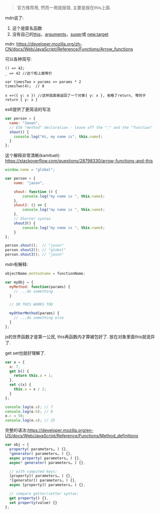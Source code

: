 > 官方推荐用, 然而一用就报错, 主要是报在this上面.

mdn说了:

1. 这个是匿名函数
2. 没有自己的[this](https://developer.mozilla.org/zh-CN/docs/Web/JavaScript/Reference/Operators/this)，[arguments](https://developer.mozilla.org/zh-CN/docs/Web/JavaScript/Reference/Functions/arguments)，[super](https://developer.mozilla.org/zh-CN/docs/Web/JavaScript/Reference/Operators/super)或 [new.target](https://developer.mozilla.org/zh-CN/docs/Web/JavaScript/Reference/Operators/new.target)



mdn: https://developer.mozilla.org/zh-CN/docs/Web/JavaScript/Reference/Functions/Arrow_functions



可以各种简写:

```
() => 42;
_ => 42 //这个和上面等价

var timesTwo = params => params * 2
timesTwo(4);  // 8

x =>({ y: x }) //这样就直接返回了一个对象{ y: x }, 省略了return, 等同于 return { y: x }
```



es6提供了更简洁的写法

```js
var person = {
  name: "Jason",
  // ES6 "method" declaration - leave off the ":" and the "function"
  shout() {
    console.log("Hi, my name is", this.name);
  }
};
```

这个解释非常清晰(kamituel): https://stackoverflow.com/questions/28798330/arrow-functions-and-this

```js
window.name = "global";

var person = {
    name: "jason",

    shout: function () {
        console.log("my name is ", this.name);
    },
    shout2: () => {
        console.log("my name is ", this.name);
    },
    // Shorter syntax
    shout3() {
        console.log("my name is ", this.name);
    }
};

person.shout();  // "jason"
person.shout2(); // "global"
person.shout3(); // "jason"
```

mdn有解释:

```js
objectName.methodname = functionName;

var myObj = {
  myMethod: function(params) {
    // ...do something
  }

  // OR THIS WORKS TOO

  myOtherMethod(params) {
    // ...do something else
  }
};
```

js的世界函数才是第一公民, this再函数内才算被包好了. 放在对象里面this就诡异了.

get set也就好理解了.

```js
var o = {
  a: 7,
  get b() { 
    return this.a + 1;
  },
  set c(x) {
    this.a = x / 2;
  }
};

console.log(o.a); // 7
console.log(o.b); // 8
o.c = 50;
console.log(o.a); // 25
```

完整的语法:https://developer.mozilla.org/en-US/docs/Web/JavaScript/Reference/Functions/Method_definitions

```js
var obj = {
  property( parameters… ) {},
  *generator( parameters… ) {},
  async property( parameters… ) {},
  async* generator( parameters… ) {},

  // with computed keys:
  [property]( parameters… ) {},
  *[generator]( parameters… ) {},
  async [property]( parameters… ) {},

  // compare getter/setter syntax:
  get property() {},
  set property(value) {}
};
```

